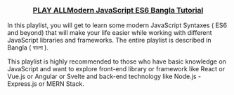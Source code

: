 <!-- PROJECT LOGO -->
<br />
<p align="center">
  <h3 align="center">
<a href="https://www.youtube.com/watch?v=PWXkYBmlbB4&list=PLHiZ4m8vCp9MFjMRp9EEHWKArbi0wdgXG&t=0s">PLAY ALLModern JavaScript ES6 Bangla Tutorial
</a>
</h3>

In this playlist, you will get to learn some modern JavaScript Syntaxes ( ES6 and beyond) that will make your life
easier while working with different JavaScript libraries and frameworks. The entire playlist is described in Bangla (
বাংলা ).

This playlist is highly recommended to those who have basic knowledge on JavaScript and want to explore front-end
library or framework like React or Vue.js or Angular or Svelte and back-end technology like Node.js - Express.js or MERN
Stack.
